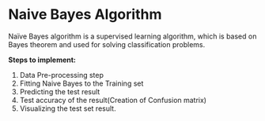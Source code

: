 <h1>Naive Bayes Algorithm</h1>

Naïve Bayes algorithm is a supervised learning algorithm, which is based on Bayes theorem and used for solving classification problems.

<strong>Steps to implement:</strong><br>

1. Data Pre-processing step<br>
2. Fitting Naive Bayes to the Training set<br>
3. Predicting the test result<br>
4. Test accuracy of the result(Creation of Confusion matrix)<br>
5. Visualizing the test set result.<br>

